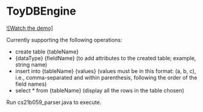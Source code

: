 # ToyDBEngine
[![Watch the demo]]([https://youtu.be/vt5fpE0bzSY](https://www.youtube.com/watch?v=w1IdHESAFAE))

Currently supporting the following operations:
  - create table {tableName}
  - {dataType} {fieldName} (to add attributes to the created table; example, string name)
  - insert into {tableName} {values} (values must be in this format: (a, b, c), i.e., comma-separated and within parenthesis, following the order of the field names)
  - select * from {tableName} (display all the rows in the table chosen)

Run cs21b059_parser.java to execute.
